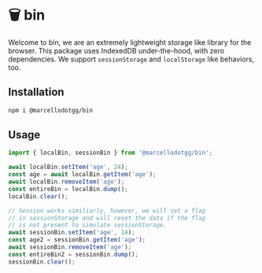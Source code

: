 # 🗑️ bin
Welcome to bin, we are an extremely lightweight storage like library for the browser. This package uses IndexedDB under-the-hood, with zero dependencies. We support `sessionStorage` and `localStorage` like behaviors, too.

## Installation
```sh
npm i @marcellodotgg/bin
```

## Usage
```js
import { localBin, sessionBin } from '@marcellodotgg/bin';

await localBin.setItem('age', 24);
const age = await localBin.getItem('age');
await localBin.removeItem('age');
const entireBin = localBin.dump();
localBin.clear();

// Session works similiarly, however, we will set a flag
// in sessionStorage and will reset the data if the flag
// is not present to simulate sessionStorage.
await sessionBin.setItem('age', 14);
const age2 = sessionBin.getItem('age');
await sessionBin.removeItem('age');
const entireBin2 = sessionBin.dump();
sessionBin.clear();
```
